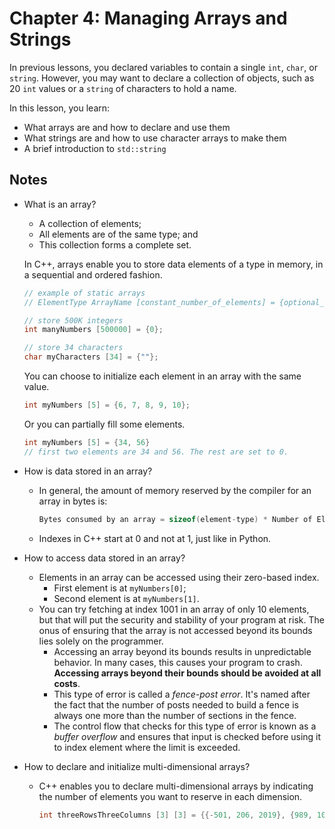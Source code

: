 # Chapter 4: Managing Arrays and Strings

In previous lessons, you declared variables to contain a single `int`, `char`,
or `string`. However, you may want to declare a collection of objects, such as
20 `int` values or a `string` of characters to hold a name.

In this lesson, you learn:

* What arrays are and how to declare and use them
* What strings are and how to use character arrays to make them
* A brief introduction to `std::string`

## Notes

* What is an array?
    + A collection of elements;
    + All elements are of the same type; and
    + This collection forms a complete set.

    In C++, arrays enable you to store data elements of a type in memory, in a
    sequential and ordered fashion.

    ```C++
    // example of static arrays
    // ElementType ArrayName [constant_number_of_elements] = {optional_initial_value}

    // store 500K integers
    int manyNumbers [500000] = {0};

    // store 34 characters
    char myCharacters [34] = {""};
    ```

    You can choose to initialize each element in an array with the same value.

    ```C++
    int myNumbers [5] = {6, 7, 8, 9, 10};
    ```

    Or you can partially fill some elements.

    ```C++
    int myNumbers [5] = {34, 56}
    // first two elements are 34 and 56. The rest are set to 0.
    ```

* How is data stored in an array?
    + In general, the amount of memory reserved by the compiler for an array in bytes is:
      ```C++
      Bytes consumed by an array = sizeof(element-type) * Number of Elements
      ```
    + Indexes in C++ start at 0 and not at 1, just like in Python.

* How to access data stored in an array?
    + Elements in an array can be accessed using their zero-based index.
        + First element is at `myNumbers[0]`;
        + Second element is at `myNumbers[1]`.
    + You can try fetching at index 1001 in an array of only 10 elements, but
      that will put the security and stability of your program at risk. The onus
      of ensuring that the array is not accessed beyond its bounds lies solely
      on the programmer.
        + Accessing an array beyond its bounds results in unpredictable behavior.
          In many cases, this causes your program to crash. **Accessing arrays
          beyond their bounds should be avoided at all costs**.
        + This type of error is called a _fence-post error_. It's named after
          the fact that the number of posts needed to build a fence is always
          one more than the number of sections in the fence.
        + The control flow that checks for this type of error is known as a
          _buffer overflow_ and ensures that input is checked before using it
          to index element where the limit is exceeded.

* How to declare and initialize multi-dimensional arrays?
    + C++ enables you to declare multi-dimensional arrays by indicating the number
      of elements you want to reserve in each dimension.
      ```C++
      int threeRowsThreeColumns [3] [3] = {{-501, 206, 2019}, {989, 101, 209}, {303, 456, 695}};
      ```

